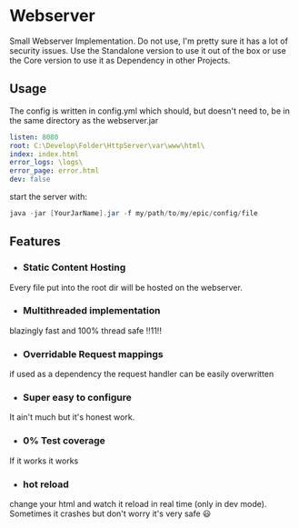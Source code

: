 # Webserver

Small Webserver Implementation. Do not use, I'm pretty sure it has a lot of security issues.
Use the Standalone version to use it out of the box or use the Core version to use it as Dependency in other Projects.
## Usage

The config is written in config.yml which should, but doesn't need to, be in the same directory as the webserver.jar

```yml
listen: 8080
root: C:\Develop\Folder\HttpServer\var\www\html\
index: index.html
error_logs: \logs\
error_page: error.html
dev: false
```

start the server with:
```java
java -jar [YourJarName].jar -f my/path/to/my/epic/config/file
```

## Features
- ### Static Content Hosting  
Every file put into the root dir will be hosted on the webserver.

- ### Multithreaded implementation
blazingly fast and 100% thread safe !!11!!

- ### Overridable Request mappings
if used as a dependency the request handler can be easily overwritten

- ### Super easy to configure
It ain't much but it's honest work.

- ### 0% Test coverage
If it works it works

- ### hot reload
change your html and watch it reload in real time (only in dev mode).
Sometimes it crashes but don't worry it's very safe 😃
  
